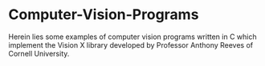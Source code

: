 # Computer-Vision-Programs
Herein lies some examples of computer vision programs written in C which implement the Vision X library developed by Professor Anthony Reeves of Cornell University.
